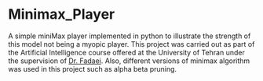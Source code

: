 # Minimax_Player

A simple miniMax player implemented in python to illustrate the strength of this model not being a myopic player. 
This project was carried out as part of the Artificial Intelligence course offered at the University of Tehran under the supervision of [Dr. Fadaei](https://scholar.google.com/citations?user=zdY-omQAAAAJ&hl=en).
Also, different versions of minimax algorithm was used in this project such as alpha beta pruning. 
